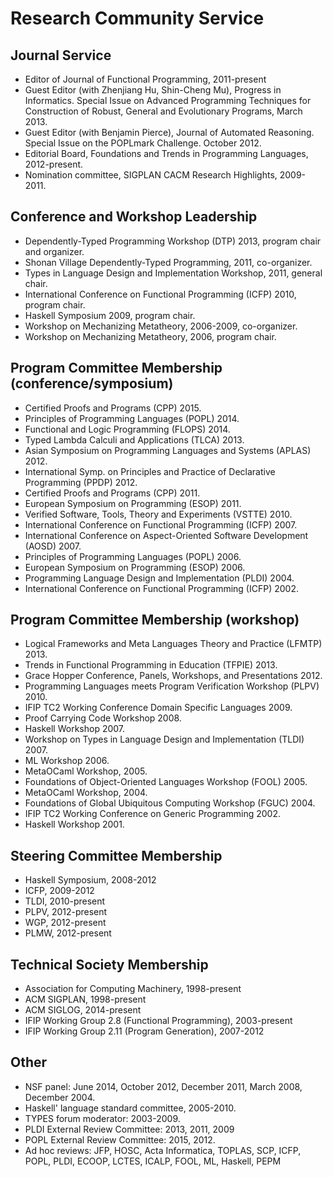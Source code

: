 Research Community Service 
==========================

## Journal Service

- Editor of Journal of Functional Programming, 2011-present
- Guest Editor (with Zhenjiang Hu, Shin-Cheng Mu), Progress in
  Informatics. Special Issue on Advanced Programming Techniques for
  Construction of Robust, General and Evolutionary Programs, March 2013.
- Guest Editor (with Benjamin Pierce), 
  Journal of Automated Reasoning. Special Issue on the POPLmark
  Challenge. October 2012.
- Editorial Board,  Foundations and Trends in Programming
  Languages, 2012-present.
- Nomination committee, SIGPLAN CACM Research Highlights, 2009-2011.

## Conference and Workshop Leadership

- Dependently-Typed Programming Workshop (DTP) 2013, program chair and organizer.
- Shonan Village Dependently-Typed Programming, 2011, co-organizer.
- Types in Language Design and Implementation Workshop, 2011, general chair.
- International Conference on Functional Programming (ICFP) 2010, program chair.
- Haskell Symposium 2009, program chair. 
- Workshop on Mechanizing Metatheory, 2006-2009, co-organizer.
- Workshop on Mechanizing Metatheory, 2006, program chair.

## Program Committee Membership (conference/symposium)

- Certified Proofs and Programs (CPP) 2015.
- Principles of Programming Languages (POPL) 2014.
- Functional and Logic Programming (FLOPS) 2014.
- Typed Lambda Calculi and Applications (TLCA) 2013.
- Asian Symposium on Programming Languages and Systems
    (APLAS) 2012.
- International Symp. on Principles and Practice of
    Declarative Programming (PPDP) 2012.
- Certified Proofs and Programs (CPP) 2011.
- European Symposium on Programming (ESOP) 2011.
- Verified Software, Tools, Theory and Experiments (VSTTE) 2010.
- International Conference on Functional Programming (ICFP) 2007.
- International Conference on Aspect-Oriented Software Development (AOSD) 2007.
- Principles of Programming Languages (POPL) 2006.
- European Symposium on Programming (ESOP) 2006.
- Programming Language Design and Implementation (PLDI) 2004.
- International Conference on Functional Programming (ICFP) 2002.

## Program Committee Membership (workshop)

- Logical Frameworks and Meta Languages Theory and Practice (LFMTP) 2013.
- Trends in Functional Programming in Education (TFPIE) 2013.
- Grace Hopper Conference, Panels, Workshops, and Presentations 2012.
- Programming Languages meets Program Verification Workshop  (PLPV) 2010.
- IFIP TC2 Working Conference Domain Specific Languages 2009. 
- Proof Carrying Code Workshop 2008.
- Haskell Workshop 2007.
- Workshop on Types in Language Design and Implementation (TLDI) 2007.
- ML Workshop 2006.
- MetaOCaml Workshop, 2005.
- Foundations of Object-Oriented Languages Workshop (FOOL) 2005.
- MetaOCaml Workshop, 2004.
- Foundations of Global Ubiquitous Computing Workshop (FGUC) 2004.
- IFIP TC2 Working Conference on Generic Programming 2002.
- Haskell Workshop 2001.

## Steering Committee Membership

- Haskell Symposium, 2008-2012
- ICFP, 2009-2012
- TLDI, 2010-present
- PLPV, 2012-present
- WGP, 2012-present
- PLMW, 2012-present

## Technical Society Membership
  * Association for Computing Machinery, 1998-present
  * ACM SIGPLAN, 1998-present
  * ACM SIGLOG, 2014-present
  * IFIP Working Group 2.8 (Functional Programming), 2003-present
  * IFIP Working Group 2.11 (Program Generation), 2007-2012


## Other
- NSF panel: June 2014, October 2012, December 2011, March 2008, December 2004.
- Haskell' language standard committee, 2005-2010.
- TYPES forum moderator: 2003-2009. 
- PLDI External Review Committee: 2013, 2011, 2009
- POPL External Review Committee: 2015, 2012.
- Ad hoc reviews: JFP, HOSC, Acta Informatica, TOPLAS, SCP, ICFP, POPL, PLDI, ECOOP, LCTES, ICALP, FOOL, ML, Haskell, PEPM
